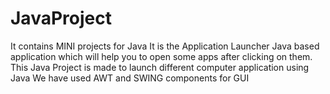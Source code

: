# JavaProject
It contains MINI projects for Java 
It is the Application Launcher Java based application which will help you to open some apps after clicking on them.
This Java Project is made to launch different computer application using Java
We have used AWT and SWING components for GUI 
